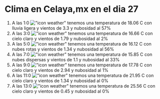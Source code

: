 # Clima en Celaya,mx en el dia 27

1. A las 1:0 !["icon weather"](http://openweathermap.org/img/w/10n.png) tenemos una temperatura de 18.06 C con lluvia ligera y  vientos de 3.3 y nubosidad al 57%
1. A las 3:0 !["icon weather"](http://openweathermap.org/img/w/01n.png) tenemos una temperatura de 16.66 C con cielo claro y  vientos de 1.79 y nubosidad al 2%
1. A las 5:0 !["icon weather"](http://openweathermap.org/img/w/04n.png) tenemos una temperatura de 16.12 C con nubes rotas y  vientos de 1.34 y nubosidad al 56%
1. A las 7:0 !["icon weather"](http://openweathermap.org/img/w/03n.png) tenemos una temperatura de 15.85 C con nubes dispersas y  vientos de 1.1 y nubosidad al 33%
1. A las 9:0 !["icon weather"](http://openweathermap.org/img/w/01d.png) tenemos una temperatura de 17.78 C con cielo claro y  vientos de 2.94 y nubosidad al 1%
1. A las 11:0 !["icon weather"](http://openweathermap.org/img/w/01d.png) tenemos una temperatura de 21.95 C con cielo claro y  vientos de 1.34 y nubosidad al 0%
1. A las 13:0 !["icon weather"](http://openweathermap.org/img/w/01d.png) tenemos una temperatura de 25.56 C con cielo claro y  vientos de 0.45 y nubosidad al 0%
